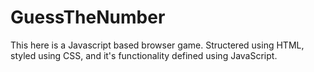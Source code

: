 # GuessTheNumber

This here is a Javascript based browser game. Structered using HTML, styled using CSS, and it's functionality defined using JavaScript.
